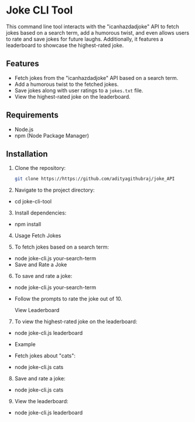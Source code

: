 
# Joke CLI Tool

This command line tool interacts with the "icanhazdadjoke" API to fetch jokes based on a search term, add a humorous twist, and even allows users to rate and save jokes for future laughs. Additionally, it features a leaderboard to showcase the highest-rated joke.

## Features

- Fetch jokes from the "icanhazdadjoke" API based on a search term.
- Add a humorous twist to the fetched jokes.
- Save jokes along with user ratings to a `jokes.txt` file.
- View the highest-rated joke on the leaderboard.

## Requirements

- Node.js
- npm (Node Package Manager)

## Installation

1. Clone the repository:

   ```bash
   git clone https://https://github.com/adityagithubraj/joke_API


2. Navigate to the project directory:

- cd joke-cli-tool

3. Install dependencies:

- npm install
4. Usage
   Fetch Jokes

5. To fetch jokes based on a search term:

- node joke-cli.js your-search-term
- Save and Rate a Joke

6. To save and rate a joke:

- node joke-cli.js your-search-term
- Follow the prompts to rate the joke out of 10.

  View Leaderboard
7. To view the highest-rated joke on the leaderboard:

- node joke-cli.js leaderboard
- Example
- Fetch jokes about "cats":

- node joke-cli.js cats
8. Save and rate a joke:


- node joke-cli.js cats

9. View the leaderboard:


- node joke-cli.js leaderboard
